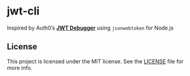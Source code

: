 # jwt-cli

Inspired by Auth0’s **[JWT Debugger](https://jwt.io/)** using `jsonwebtoken` for Node.js

## License

This project is licensed under the MIT license. See the [LICENSE](./LICENSE) file for more info.